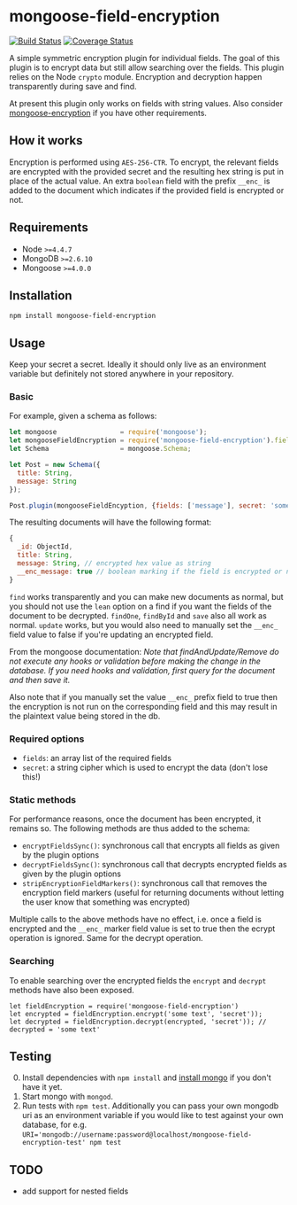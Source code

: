 # mongoose-field-encryption

[![Build Status](https://travis-ci.org/victorparmar/mongoose-field-encryption.svg?branch=master)](https://travis-ci.org/victorparmar/mongoose-field-encryption) [![Coverage Status](https://coveralls.io/repos/github/victorparmar/mongoose-field-encryption/badge.svg?branch=master)](https://coveralls.io/github/victorparmar/mongoose-field-encryption?branch=master)

A simple symmetric encryption plugin for individual fields. The goal of this plugin is to encrypt data but still allow searching over the fields. This plugin relies on the Node `crypto` module. Encryption and decryption happen transparently during save and find. 

At present this plugin only works on fields with string values. Also consider [mongoose-encryption](https://github.com/joegoldbeck/mongoose-encryption) if you have other requirements.

## How it works

Encryption is performed using `AES-256-CTR`. To encrypt, the relevant fields are encrypted with the provided secret and the resulting hex string is put in place of the actual value. An extra `boolean` field with the prefix `__enc_` is added to the document which indicates if the provided field is encrypted or not.

## Requirements

- Node `>=4.4.7`
- MongoDB `>=2.6.10`
- Mongoose `>=4.0.0`

## Installation

`npm install mongoose-field-encryption`

## Usage

Keep your secret a secret. Ideally it should only live as an environment variable but definitely not stored anywhere in your repository.

### Basic

For example, given a schema as follows:
```javascript
let mongoose                = require('mongoose');
let mongooseFieldEncryption = require('mongoose-field-encryption').fieldEncryption;
let Schema                  = mongoose.Schema;

let Post = new Schema({
  title: String, 
  message: String
});

Post.plugin(mongooseFieldEncyption, {fields: ['message'], secret: 'some secret key'});
```

The resulting documents will have the following format:
```javascript
{
  _id: ObjectId,
  title: String,
  message: String, // encrypted hex value as string
  __enc_message: true // boolean marking if the field is encrypted or not
}
```

`find` works transparently and you can make new documents as normal, but you should not use the `lean` option on a find if you want the fields of the document to be decrypted. `findOne`, `findById` and `save` also all work as normal. `update` works, but you would also need to manually set the `__enc_` field value to false if you're updating an encrypted field. 

From the mongoose documentation: _Note that findAndUpdate/Remove do not execute any hooks or validation before making the change in the database. If you need hooks and validation, first query for the document and then save it._

Also note that if you manually set the value `__enc_` prefix field to true then the encryption is not run on the corresponding field and this may result in the plaintext value being stored in the db.

### Required options

- `fields`: an array list of the required fields
- `secret`: a string cipher which is used to encrypt the data (don't lose this!)

### Static methods

For performance reasons, once the document has been encrypted, it remains so. The following methods are thus added to the schema:
- `encryptFieldsSync()`: synchronous call that encrypts all fields as given by the plugin options
- `decryptFieldsSync()`: synchronous call that decrypts encrypted fields as given by the plugin options
- `stripEncryptionFieldMarkers()`: synchronous call that removes the encryption field markers (useful for returning documents without letting the user know that something was encrypted)

Multiple calls to the above methods have no effect, i.e. once a field is encrypted and the `__enc_` marker field value is set to true then the ecrypt operation is ignored. Same for the decrypt operation.

### Searching

To enable searching over the encrypted fields the `encrypt` and `decrypt` methods have also been exposed.

```
let fieldEncryption = require('mongoose-field-encryption')
let encrypted = fieldEncryption.encrypt('some text', 'secret'));
let decrypted = fieldEncryption.decrypt(encrypted, 'secret')); // decrypted = 'some text'
```

## Testing

0. Install dependencies with `npm install` and [install mongo](http://docs.mongodb.org/manual/installation/) if you don't have it yet.
1. Start mongo with `mongod`.
2. Run tests with `npm test`. Additionally you can pass your own mongodb uri as an environment variable if you would like to test against your own database, for e.g. `URI='mongodb://username:password@localhost/mongoose-field-encryption-test' npm test`


## TODO

- add support for nested fields

